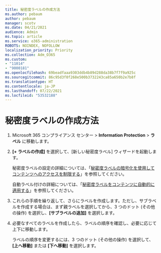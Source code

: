```yaml
---
title: 秘密度ラベルの作成方法
ms.author: pebaum
author: pebaum
manager: scotv
ms.date: 04/21/2021
audience: Admin
ms.topic: article
ms.service: o365-administration
ROBOTS: NOINDEX, NOFOLLOW
localization_priority: Priority
ms.collection: Adm_O365
ms.custom:
- "11014"
- "9000181"
ms.openlocfilehash: 69beadfaaa9303ddb4b89d288da38b7f7f9a925c
ms.sourcegitcommit: 86c95d3f0f268e500b3732243ca85a650b2e7b8f
ms.translationtype: HT
ms.contentlocale: ja-JP
ms.lasthandoff: 07/22/2021
ms.locfileid: "53532188"
---
```

# <a name="how-to-create-a-sensitivity-label"></a>秘密度ラベルの作成方法

1. Microsoft 365 コンプライアンス センター > **Information Protection** > **ラベル** に移動します。

1. **[+ ラベルの作成]** を選択して、[新しい秘密度ラベル] ウィザードを起動します。

    秘密度ラベルの設定の詳細については、「[秘密度ラベルの暗号化を使用してコンテンツへのアクセスを制限する](https://go.microsoft.com/fwlink/?linkid=2106331)」を参照してください。

    自動ラベル付けの詳細については、「[秘密度ラベルをコンテンツに自動的に適用する](https://go.microsoft.com/fwlink/?linkid=2105837)」を参照してください。

1. これらの手順を繰り返して、さらにラベルを作成します。ただし、サブラベルを作成する場合は、まず親ラベルを選択してから、3 つのドット (その他の操作) を選択し、**[サブラベルの追加]** を選択します。

1. 必要なすべてのラベルを作成したら、ラベルの順序を確認し、必要に応じて上下に移動します。 
    
    ラベルの順序を変更するには、3 つのドット (その他の操作) を選択して、**[上へ移動]** または **[下へ移動]** を選択します。
